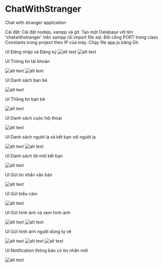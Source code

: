# ChatWithStranger
Chat with stranger application

Cài đặt: Cài đặt nodejs, xampp và git. Tạo một Database với tên 'chatwithstranger' trên xampp rồi import file sql. Đổi cổng PORT trong class Constants trong project theo IP của máy. Chạy file app.js băng Git.


UI Đăng nhập và Đăng ký
![alt text](https://github.com/quangtrungkhmt4/ChatWithStranger/blob/master/Screen/login.png)
![alt text](https://github.com/quangtrungkhmt4/ChatWithStranger/blob/master/Screen/register.png)

UI Thông tin tài khoản 

![alt text](https://github.com/quangtrungkhmt4/ChatWithStranger/blob/master/Screen/info.png)
![alt text](https://github.com/quangtrungkhmt4/ChatWithStranger/blob/master/Screen/infoandlogout.png)

UI Danh sách bạn bè

![alt text](https://github.com/quangtrungkhmt4/ChatWithStranger/blob/master/Screen/friends.png)

UI Thông tin bạn bè

![alt text](https://github.com/quangtrungkhmt4/ChatWithStranger/blob/master/Screen/infofriend.png)

UI Danh sách cuộc hội thoại

![alt text](https://github.com/quangtrungkhmt4/ChatWithStranger/blob/master/Screen/conversation.png)

UI Danh sách người lạ và kết bạn với người lạ

![alt text](https://github.com/quangtrungkhmt4/ChatWithStranger/blob/master/Screen/liststranger.png)
![alt text](https://github.com/quangtrungkhmt4/ChatWithStranger/blob/master/Screen/addfriend.png)

UI Danh sách lời mời kết bạn

![alt text](https://github.com/quangtrungkhmt4/ChatWithStranger/blob/master/Screen/requestaddfriend.png)

UI Gửi tin nhắn văn bản

![alt text](https://github.com/quangtrungkhmt4/ChatWithStranger/blob/master/Screen/sendtext.png)

UI Gửi biểu cảm

![alt text](https://github.com/quangtrungkhmt4/ChatWithStranger/blob/master/Screen/sendemotion.png)

UI Gửi hình ảnh và xem hình ảnh

![alt text](https://github.com/quangtrungkhmt4/ChatWithStranger/blob/master/Screen/sendimage.png)
![alt text](https://github.com/quangtrungkhmt4/ChatWithStranger/blob/master/Screen/showimage.png)

UI Gửi hình ảnh người dùng tự vẽ

![alt text](https://github.com/quangtrungkhmt4/ChatWithStranger/blob/master/Screen/sendimageuserdraw.png)
![alt text](https://github.com/quangtrungkhmt4/ChatWithStranger/blob/master/Screen/sendimageuserdraw1.png)
![alt text](https://github.com/quangtrungkhmt4/ChatWithStranger/blob/master/Screen/showimage1.png)

UI Notification thông báo có tin nhắn mới

![alt text](https://github.com/quangtrungkhmt4/ChatWithStranger/blob/master/Screen/noti.PNG)